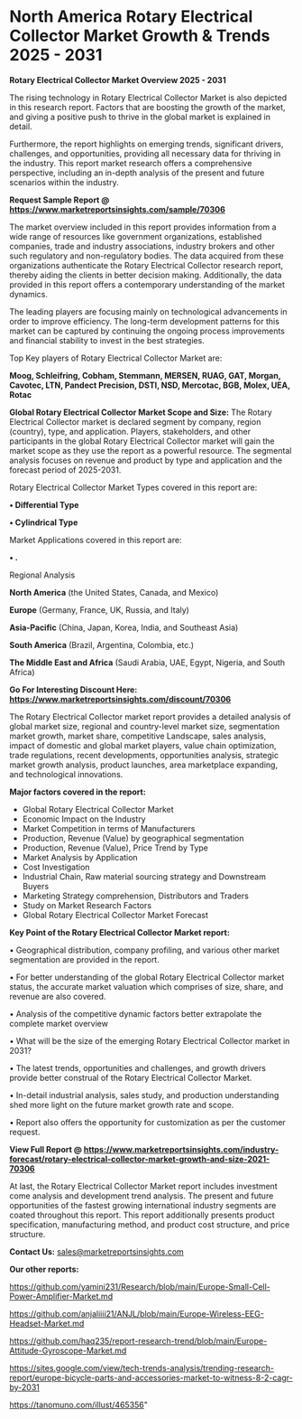 # North America Rotary Electrical Collector Market Growth & Trends 2025 - 2031

<Strong> Rotary Electrical Collector Market Overview 2025 - 2031</strong>

The rising technology in Rotary Electrical Collector Market is also depicted in this research report. Factors that are boosting the growth of the market, and giving a positive push to thrive in the global market is explained in detail.

Furthermore, the report highlights on emerging trends, significant drivers, challenges, and opportunities, providing all necessary data for thriving in the industry. This report market research offers a comprehensive perspective, including an in-depth analysis of the present and future scenarios within the industry.

<strong>Request Sample Report @ <a href=https://www.marketreportsinsights.com/sample/70306>https://www.marketreportsinsights.com/sample/70306</a></strong>

The market overview included in this report provides information from a wide range of resources like government organizations, established companies, trade and industry associations, industry brokers and other such regulatory and non-regulatory bodies. The data acquired from these organizations authenticate the Rotary Electrical Collector research report, thereby aiding the clients in better decision making. Additionally, the data provided in this report offers a contemporary understanding of the market dynamics.

The leading players are focusing mainly on technological advancements in order to improve efficiency. The long-term development patterns for this market can be captured by continuing the ongoing process improvements and financial stability to invest in the best strategies.

Top Key players of Rotary Electrical Collector Market are:

<strong>Moog, Schleifring, Cobham, Stemmann, MERSEN, RUAG, GAT, Morgan, Cavotec, LTN, Pandect Precision, DSTI, NSD, Mercotac, BGB, Molex, UEA, Rotac</strong>

<strong><b>Global Rotary Electrical Collector Market Scope and Size:</b></strong>
The Rotary Electrical Collector market is declared segment by company, region (country), type, and application. Players, stakeholders, and other participants in the global Rotary Electrical Collector market will gain the market scope as they use the report as a powerful resource. The segmental analysis focuses on revenue and product by type and application and the forecast period of 2025-2031.

Rotary Electrical Collector Market Types covered in this report are:

<strong>• Differential Type

• Cylindrical Type</strong>

Market Applications covered in this report are:

<strong>• .</strong> 

Regional Analysis

<strong>North America</strong> (the United States, Canada, and Mexico)

<strong>Europe</strong> (Germany, France, UK, Russia, and Italy)

<strong>Asia-Pacific</strong> (China, Japan, Korea, India, and Southeast Asia)

<strong>South America</strong> (Brazil, Argentina, Colombia, etc.)

<strong>The Middle East and Africa</strong> (Saudi Arabia, UAE, Egypt, Nigeria, and South Africa)

<strong>Go For Interesting Discount Here: <a href=https://www.marketreportsinsights.com/discount/70306>https://www.marketreportsinsights.com/discount/70306</a></strong>

The Rotary Electrical Collector market report provides a detailed analysis of global market size, regional and country-level market size, segmentation market growth, market share, competitive Landscape, sales analysis, impact of domestic and global market players, value chain optimization, trade regulations, recent developments, opportunities analysis, strategic market growth analysis, product launches, area marketplace expanding, and technological innovations.

<strong><b>Major factors covered in the report:</b></strong>
<ul>
  <li>Global Rotary Electrical Collector Market </li>
  <li>Economic Impact on the Industry</li>
  <li>Market Competition in terms of Manufacturers</li>
  <li>Production, Revenue (Value) by geographical segmentation</li>
  <li>Production, Revenue (Value), Price Trend by Type</li>
  <li>Market Analysis by Application</li>
  <li>Cost Investigation</li>
  <li>Industrial Chain, Raw material sourcing strategy and Downstream Buyers</li>
  <li>Marketing Strategy comprehension, Distributors and Traders</li>
  <li>Study on Market Research Factors</li>
  <li>Global Rotary Electrical Collector Market Forecast</li>
</ul>

<strong><b>Key Point of the Rotary Electrical Collector Market report:</b></strong>

• Geographical distribution, company profiling, and various other market segmentation are provided in the report.

• For better understanding of the global Rotary Electrical Collector market status, the accurate market valuation which comprises of size, share, and revenue are also covered.

• Analysis of the competitive dynamic factors better extrapolate the complete market overview

• What will be the size of the emerging Rotary Electrical Collector market in 2031?

• The latest trends, opportunities and challenges, and growth drivers provide better construal of the Rotary Electrical Collector Market.

• In-detail industrial analysis, sales study, and production understanding shed more light on the future market growth rate and scope.

• Report also offers the opportunity for customization as per the customer request.

<strong><b>View Full Report @ <a href=https://www.marketreportsinsights.com/industry-forecast/rotary-electrical-collector-market-growth-and-size-2021-70306>https://www.marketreportsinsights.com/industry-forecast/rotary-electrical-collector-market-growth-and-size-2021-70306</a></b></strong>


At last, the Rotary Electrical Collector Market report includes investment come analysis and development trend analysis. The present and future opportunities of the fastest growing international industry segments are coated throughout this report. This report additionally presents product specification, manufacturing method, and product cost structure, and price structure.

<strong>Contact Us:</strong>
sales@marketreportsinsights.com

<strong>Our other reports:</strong>

<a href=https://github.com/yamini231/Research/blob/main/Europe-Small-Cell-Power-Amplifier-Market.md>https://github.com/yamini231/Research/blob/main/Europe-Small-Cell-Power-Amplifier-Market.md</a>

<a href=https://github.com/anjaliiii21/ANJL/blob/main/Europe-Wireless-EEG-Headset-Market.md>https://github.com/anjaliiii21/ANJL/blob/main/Europe-Wireless-EEG-Headset-Market.md</a>

<a href=https://github.com/haq235/report-research-trend/blob/main/Europe-Attitude-Gyroscope-Market.md>https://github.com/haq235/report-research-trend/blob/main/Europe-Attitude-Gyroscope-Market.md</a>

<a href=https://sites.google.com/view/tech-trends-analysis/trending-research-report/europe-bicycle-parts-and-accessories-market-to-witness-8-2-cagr-by-2031>https://sites.google.com/view/tech-trends-analysis/trending-research-report/europe-bicycle-parts-and-accessories-market-to-witness-8-2-cagr-by-2031</a>

<a href=https://tanomuno.com/illust/465356>https://tanomuno.com/illust/465356</a>"
